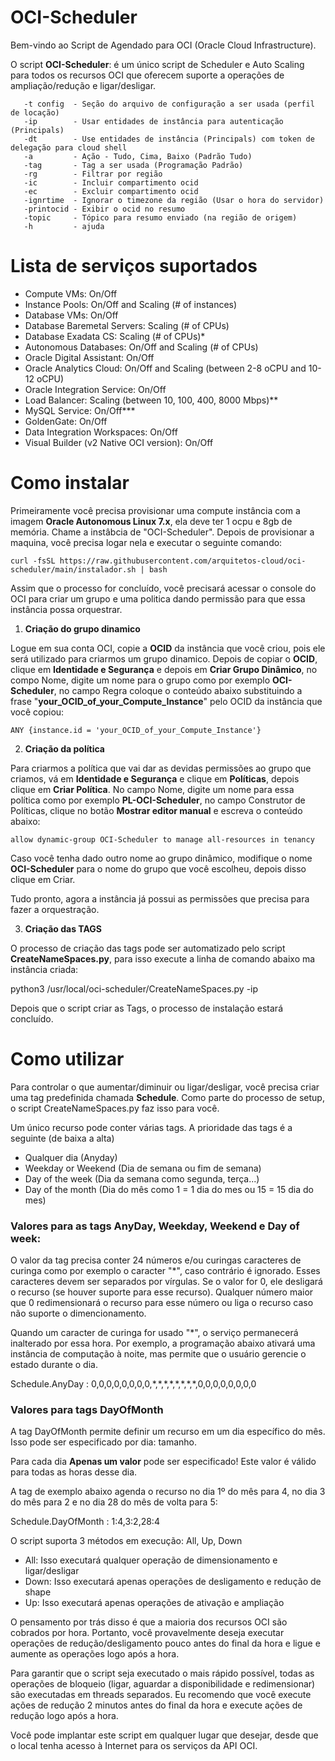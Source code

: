 # OCI-Scheduler

Bem-vindo ao Script de Agendado para OCI (Oracle Cloud Infrastructure).

O script **OCI-Scheduler**: é um único script de Scheduler e Auto Scaling para todos os recursos OCI que oferecem suporte a operações de ampliação/redução e ligar/desligar.

```
   -t config  - Seção do arquivo de configuração a ser usada (perfil de locação)
   -ip        - Usar entidades de instância para autenticação (Principals)
   -dt        - Use entidades de instância (Principals) com token de delegação para cloud shell
   -a         - Ação - Tudo, Cima, Baixo (Padrão Tudo)
   -tag       - Tag a ser usada (Programação Padrão)
   -rg        - Filtrar por região
   -ic        - Incluir compartimento ocid
   -ec        - Excluir compartimento ocid
   -ignrtime  - Ignorar o timezone da região (Usar o hora do servidor)
   -printocid - Exibir o ocid no resumo
   -topic     - Tópico para resumo enviado (na região de origem)
   -h         - ajuda
```

# Lista de serviços suportados

- Compute VMs: On/Off
- Instance Pools: On/Off and Scaling (# of instances)
- Database VMs: On/Off
- Database Baremetal Servers: Scaling (# of CPUs)
- Database Exadata CS: Scaling (# of CPUs)*
- Autonomous Databases: On/Off and Scaling (# of CPUs)
- Oracle Digital Assistant: On/Off
- Oracle Analytics Cloud: On/Off and Scaling (between 2-8 oCPU and 10-12 oCPU)
- Oracle Integration Service: On/Off
- Load Balancer: Scaling (between 10, 100, 400, 8000 Mbps)**
- MySQL Service: On/Off***
- GoldenGate: On/Off
- Data Integration Workspaces: On/Off
- Visual Builder (v2 Native OCI version): On/Off

# Como instalar

Primeiramente você precisa provisionar uma compute instância com a imagem <b>Oracle Autonomous Linux 7.x</b>, ela deve ter 1 ocpu e 8gb de memória. Chame a instâbcia de "OCI-Scheduler". Depois de provisionar a maquina, você precisa logar nela e executar o seguinte comando:

```shell
curl -fsSL https://raw.githubusercontent.com/arquitetos-cloud/oci-scheduler/main/instalador.sh | bash
```

Assim que o processo for concluído, você precisará acessar o console do OCI para criar um grupo e uma politica dando permissão para que essa instância possa orquestrar.

1. **Criação do grupo dinamico**

Logue em sua conta OCI, copie a **OCID** da instância que você criou, pois ele será utilizado para criarmos um grupo dinamico. Depois de copiar o **OCID**, clique em **Identidade e Segurança** e depois em **Criar Grupo Dinâmico**, no compo Nome, digite um nome para o grupo como por exemplo **OCI-Scheduler**, no campo Regra coloque o conteúdo abaixo substituindo a frase "**your_OCID_of_your_Compute_Instance**" pelo OCID da instância que você copiou:

```
ANY {instance.id = 'your_OCID_of_your_Compute_Instance'}
```

2. **Criação da política**

Para criarmos a política que vai dar as devidas permissões ao grupo que criamos, vá em **Identidade e Segurança** e clique em **Políticas**, depois clique em **Criar Política**. No campo Nome, digite um nome para essa política como por exemplo **PL-OCI-Scheduler**, no campo Construtor de Políticas, clique no botão **Mostrar editor manual** e escreva o conteúdo abaixo:

```
allow dynamic-group OCI-Scheduler to manage all-resources in tenancy
```

Caso você tenha dado outro nome ao grupo dinâmico, modifique o nome **OCI-Scheduler** para o nome do grupo que você escolheu, depois disso clique em Criar.

Tudo pronto, agora a instância já possui as permissões que precisa para fazer a orquestração.

3. **Criação das TAGS**

O processo de criação das tags pode ser automatizado pelo script **CreateNameSpaces.py**, para isso execute a linha de comando abaixo ma instância criada:

python3 /usr/local/oci-scheduler/CreateNameSpaces.py -ip

Depois que o script criar as Tags, o processo de instalação estará concluído.
# Como utilizar

Para controlar o que aumentar/diminuir ou ligar/desligar, você precisa criar uma tag predefinida chamada **Schedule**.
Como parte do processo de setup, o script CreateNameSpaces.py faz isso para você.

Um único recurso pode conter várias tags. A prioridade das tags é a seguinte (de baixa a alta)

- Qualquer dia (Anyday)
- Weekday or Weekend (Dia de semana ou fim de semana)
- Day of the week (Dia da semana como segunda, terça...)
- Day of the month (Dia do mês como 1 = 1 dia do mes ou 15 = 15 dia do mes)

### Valores para as tags AnyDay, Weekday, Weekend e Day of week:

O valor da tag precisa conter 24 números e/ou curingas caracteres de curinga como por exemplo o caracter "*", caso contrário é ignorado. Esses caracteres devem ser separados por vírgulas. Se o valor for 0, ele desligará o recurso (se houver suporte para esse recurso). Qualquer número maior que 0 redimensionará o recurso para esse número ou liga o recurso caso não suporte o dimencionamento.

Quando um caracter de curinga for usado "*", o serviço permanecerá inalterado por essa hora. Por exemplo, a programação abaixo ativará uma instância de computação à noite, mas permite que o usuário gerencie o estado durante o dia.

Schedule.AnyDay : 0,0,0,0,0,0,0,0,\*,\*,\*,\*,\*,\*,\*,\*,0,0,0,0,0,0,0,0

### Valores para tags DayOfMonth

A tag DayOfMonth permite definir um recurso em um dia específico do mês. Isso pode ser especificado por dia: tamanho.

Para cada dia <b>Apenas um valor</b> pode ser especificado! Este valor é válido para todas as horas desse dia.

A tag de exemplo abaixo agenda o recurso no dia 1º do mês para 4, no dia 3 do mês para 2 e no dia 28 do mês de volta para 5:

Schedule.DayOfMonth : 1:4,3:2,28:4

O script suporta 3 métodos em execução: All, Up, Down

- All: Isso executará qualquer operação de dimensionamento e ligar/desligar
- Down: Isso executará apenas operações de desligamento e redução de shape
- Up: Isso executará apenas operações de ativação e ampliação

O pensamento por trás disso é que a maioria dos recursos OCI são cobrados por hora. Portanto, você provavelmente deseja executar operações de redução/desligamento
pouco antes do final da hora e ligue e aumente as operações logo após a hora.

Para garantir que o script seja executado o mais rápido possível, todas as operações de bloqueio (ligar, aguardar a disponibilidade e redimensionar) são executadas em threads separados. Eu recomendo que você execute ações de redução 2 minutos antes do final da hora e execute ações de redução logo após a hora.

Você pode implantar este script em qualquer lugar que desejar, desde que o local tenha acesso à Internet para os serviços da API OCI.

